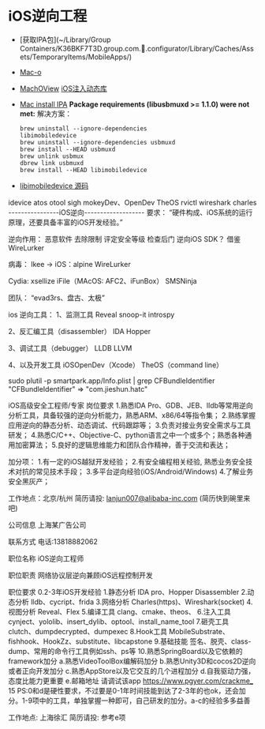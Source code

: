 # iOS逆向工程

* [获取IPA包](~/Library/Group Containers/K36BKF7T3D.group.com..configurator/Library/Caches/Assets/TemporaryItems/MobileApps/)

* [Mac-o](http://www.cocoachina.com/mac/20150122/10988.html)
* [MachOView](https://sourceforge.net/projects/machoview/files/?source)
[iOS注入动态库](https://www.jianshu.com/p/6c45da26040d)

* [Mac install IPA](https://www.jianshu.com/p/8568a8897489)
**Package requirements (libusbmuxd >= 1.1.0) were not met:**
解决方案：

  ```shell
  brew uninstall --ignore-dependencies 
  libimobiledevice
  brew uninstall --ignore-dependencies usbmuxd
  brew install --HEAD usbmuxd
  brew unlink usbmux
  dbrew link usbmuxd
  brew install --HEAD libimobiledevice
  ```

* [libimobiledevice 源码](https://github.com/libimobiledevice)

idevice
atos
otool
sigh
mokeyDev、OpenDev
TheOS
rvictl
wireshark
charles
----------------iOS逆向-------------------
要求：
  “硬件构成、iOS系统的运行原理，还要具备丰富的iOS开发经验。”

逆向作用：
  恶意软件
  去除限制
  评定安全等级
  检查后门
  逆向iOS SDK？
  借鉴
    WireLurker

病毒：
  Ikee -> iOS：alpine
  WireLurker
  
Cydia:
  xsellize
  iFile（MAcOS: AFC2、iFunBox）
  SMSNinja

团队：
“evad3rs、盘古、太极”

ios 逆向工具：
  1、监测工具
    Reveal
    snoop-it
    introspy

  2、反汇编工具（disassembler）
    IDA
    Hopper

  3、调试工具（debugger）
    LLDB
    LLVM

  4、以及开发工具
    iOSOpenDev（Xcode）
    TheOS（command line）

  sudo plutil -p smartpark.app/Info.plist | grep CFBundleIdentifier
  "CFBundleIdentifier" => "com.jieshun.hatc"

iOS高级安全工程师/专家
岗位要求
1.熟悉IDA Pro、GDB、JEB、lldb等常用逆向分析工具，具备较强的逆向分析能力，熟悉ARM、x86/64等指令集；
2.熟练掌握应用逆向的静态分析、动态调试、代码跟踪等；
3.负责对接业务安全需求与工具研发；
4.熟悉C/C++、Objective-C、python语言之中一个或多个；熟悉各种通用加密算法；
5.良好的逻辑思维能力和团队合作精神，善于交流和表达；

加分项：
1.有一定的iOS越狱开发经验；
2.有安全编程相关经验, 熟悉业务安全技术对抗的常见技术手段；
3.多平台逆向经验(iOS/Android/Windows)
4.了解业务安全黑灰产；

工作地点：北京/杭州
简历请投: lanjun007@alibaba-inc.com (简历快到碗里来吧)

公司信息
上海某广告公司

联系方式
电话:13818882062

职位名称
iOS逆向工程师

职位职责
网络协议层逆向兼顾iOS远程控制开发

职位要求
0.2-3年iOS开发经验
1.静态分析 IDA pro、Hopper Disassembler
2.动态分析 lldb、cycript、frida
3.网络分析 Charles(https)、Wireshark(socket)
4.视图分析 Reveal、Flex
5.编译工具 clang、cmake、theos、
6.注入工具 cynject、yololib、insert_dylib、optool、install_name_tool
7.砸壳工具 clutch、dumpdecrypted、dumpexec
8.Hook工具 MobileSubstrate、fishhook、HookZz、substitute、libcapstone
9.基础技能 签名、脱壳、class-dump、常用的命令行工具例如ssh、ps等
10.熟悉SpringBoard以及它依赖的framework加分
a.熟悉VideoToolBox编解码加分
b.熟悉Unity3D和cocos2D逆向或者正向开发加分
c.熟悉AppStore以及它交互的几个进程加分
d.自我驱动力强，态度比能力更重要
e.邮箱地址 请调试该app <https://www.pgyer.com/crackme_> 15
PS:0和d是硬性要求，不过要是0-1年时间技能到达了2-3年的也ok，还会加分。1-9项中的工具，单独掌握一种即可，自己研发的加分。a-c的经验多多益善

工作地点: 上海徐汇
简历请投: 参考e项
